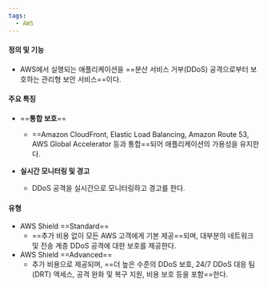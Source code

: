 ```yaml
---
tags:
  - AWS
---
```


#### **정의 및 기능**

-  AWS에서 실행되는 애플리케이션을 ==분산 서비스 거부(DDoS) 공격으로부터 보호하는 관리형 보안 서비스==이다.


#### **주요 특징**

- ==**통합 보호**==
	- ==Amazon CloudFront, Elastic Load Balancing, Amazon Route 53, AWS Global Accelerator 등과 통합==되어 애플리케이션의 가용성을 유지한다.

- **실시간 모니터링 및 경고**
	- DDoS 공격을 실시간으로 모니터링하고 경고를 한다.


#### **유형**

- AWS Shield ==Standard==
	- ==추가 비용 없이 모든 AWS 고객에게 기본 제공==되며, 
	  대부분의 네트워크 및 전송 계층 DDoS 공격에 대한 보호를 제공한다.
- AWS Shield ==Advanced==
	- 추가 비용으로 제공되며, 
	  ==더 높은 수준의 DDoS 보호, 24/7 DDoS 대응 팀(DRT) 액세스, 공격 완화 및 복구 지원, 비용 보호 등을 포함==한다.
